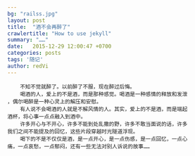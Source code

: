 ```yaml
---
bg: "railss.jpg"
layout: post
title:  "酒不会再醉了"
crawlertitle: "How to use jekyll"
summary: "……"
date:   2015-12-29 12:00:47 +0700
categories: posts
tags: '随记'
author: redVi
---
```

	
		不知不觉就醉了。以前醉了不服，现在醉过后悔。
		喝酒的人，爱上的不是酒，而是那种感觉。喝酒是一种感情的释放和发泄
	，偶尔喝醉是一种心灵上的解压和安慰。
		有人说不会喝酒的人就是不解风情的人。其实，爱上的不是酒，而是端起
	酒杯，将心事一点点融入到酒中。
		许多开心与不开心，许多不能到处乱撒的野，许多不敢当面说的话，许多
	我们之间不能提及的回忆，这些片段穿越时光隧道浮现。
		喝下的不是不仅仅是酒，是一点开心，是一点伤感，是一点回忆，一点心
	痛，一点哀愁，一点郁闷，还有一些无法对别人诉说的故事……